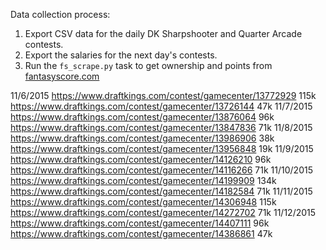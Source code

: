 Data collection process:
1. Export CSV data for the daily DK Sharpshooter and Quarter Arcade contests.
2. Export the salaries for the next day's contests.
3. Run the `fs_scrape.py` task to get ownership and points from [fantasyscore.com](http://fantasyscore.com/top-players/basketball)

11/6/2015
https://www.draftkings.com/contest/gamecenter/13772929 115k
https://www.draftkings.com/contest/gamecenter/13726144 47k
11/7/2015
https://www.draftkings.com/contest/gamecenter/13876064 96k
https://www.draftkings.com/contest/gamecenter/13847836 71k
11/8/2015
https://www.draftkings.com/contest/gamecenter/13986906 38k
https://www.draftkings.com/contest/gamecenter/13956848 19k
11/9/2015
https://www.draftkings.com/contest/gamecenter/14126210 96k
https://www.draftkings.com/contest/gamecenter/14116266 71k
11/10/2015
https://www.draftkings.com/contest/gamecenter/14199909 134k
https://www.draftkings.com/contest/gamecenter/14182584 71k
11/11/2015
https://www.draftkings.com/contest/gamecenter/14306948 115k
https://www.draftkings.com/contest/gamecenter/14272702 71k
11/12/2015
https://www.draftkings.com/contest/gamecenter/14407111 96k
https://www.draftkings.com/contest/gamecenter/14386861 47k


